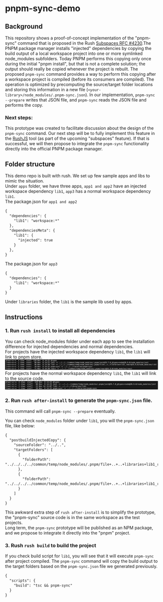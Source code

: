 # pnpm-sync-demo

## Background

This repository shows a proof-of-concept implementation of the "pnpm-sync" command that is proposed in the Rush [Subspaces RFC #4230](https://github.com/microsoft/rushstack/issues/4230).The PNPM package manager installs "injected" dependencies by copying the build output of a local workspace project into one or more symlinked node_modules subfolders. Today PNPM performs this copying only once during the initial "pnpm install", but that is not a complete solution; the output should really be copied whenever the project is rebuilt. The proposed `pnpm-sync` command provides a way to perform this copying after a workspace project is compiled (before its consumers are compiled). The operation is optimized by precomputing the source/target folder locations and storing this information in a new file (`<your-library>/node_modules/.pnpm-sync.json`). In our implementation, `pnpm-sync --prepare` writes that JSON file, and `pnpm-sync` reads the JSON file and performs the copy.

### Next steps:

This prototype was created to facilitate discussion about the design of the `pnpm-sync` command.
Our next step will be to fully implement this feature in the [RushJS](https://rushjs.io) tool (as part of the upcoming "subspaces" feature).
If that is successful, we will then propose to integrate the `pnpm-sync` functionality directly into the official PNPM package manager.

## Folder structure

This demo repo is built with rush. We set up few sample apps and libs to mimic the situation.<br>
Under `apps` folder, we have three apps, `app1 and app2` have an injected workspace dependency `lib1`, `app3` has a normal workspace dependency `lib1`.<br>
The package.json for `app1 and app2`

```
{
  "dependencies": {
    "lib1": "workspace:*"
  },
  "dependenciesMeta": {
    "lib1": {
      "injected": true
    }
  },
}
```

The package.json for `app3`

```
{
  "dependencies": {
    "lib1": "workspace:*"
  }
}
```

Under `libraries` folder, the `lib1` is the sample lib used by apps.

## Instructions

### 1. Run `rush install` to install all dependencies

You can check node_modules folder under each app to see the installation difference for injected dependencies and normal dependencies.<br>
For projects have the injected workspace dependency `lib1`, the `lib1` will link to pnpm store.
![Alt text](image-1.png)
For projects have the normal workspace dependency `lib1`, the `lib1` will link to the source code.
![Alt text](image-2.png)

### 2. Run `rush after-install` to generate the `pnpm-sync.json` file.

This command will call `pnpm-sync --prepare` eventually.<br>

You can check `node_modules` folder under `lib1`, you will the `pnpm-sync.json` file, like below:

```
{
  "postbuildInjectedCopy": {
    "sourceFolder": "../..",
    "targetFolders": [
      {
        "folderPath": "../../../../common/temp/node_modules/.pnpm/file+..+..+libraries+lib1_react@16.0.0/node_modules/lib1"
      },
      {
        "folderPath": "../../../../common/temp/node_modules/.pnpm/file+..+..+libraries+lib1_react@16.9.0/node_modules/lib1"
      }
    ]
  }
}
```

This awkward extra step of `rush after-install` is to simplify the prototype, the "pnpm-sync" source code is in the same workspace as the test projects.<br>
Long term, the `pnpm-sync` prototype will be published as an NPM package, and we propose to integrate it directly into the "pnpm" project.

### 3. Rush `rush build` to build the project

If you check build script for `lib1`, you will see that it will execute `pnpm-sync` after project compiled. The `pnpm-sync` command will copy the build output to the target folders based on the `pnpm-sync.json` file we generated previously.

```
{
  "scripts": {
    "build": "tsc && pnpm-sync"
  }
}
```
